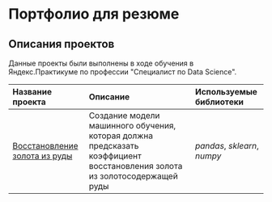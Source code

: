 # Портфолио для резюме


## Описания проектов 

Данные проекты были выполнены в ходе обучения в Яндекс.Практикуме по профессии "Специалист по Data Science".

| Название проекта | Описание | Используемые библиотеки | 
| :---------------------- | :---------------------- | :---------------------- |
| [Восстановление золота из руды](recovery_of_gold_from_ore) | Создание модели машинного обучения, которая должна предсказать коэффициент восстановления золота из золотосодержащей руды | *pandas*, *sklearn*, *numpy* |
